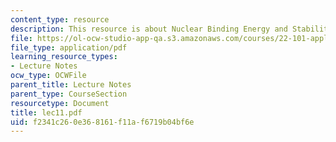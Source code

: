 ```yaml
---
content_type: resource
description: This resource is about Nuclear Binding Energy and Stability.
file: https://ol-ocw-studio-app-qa.s3.amazonaws.com/courses/22-101-applied-nuclear-physics-fall-2006/f2341c260e368161f11af6719b04bf6e_lec11.pdf
file_type: application/pdf
learning_resource_types:
- Lecture Notes
ocw_type: OCWFile
parent_title: Lecture Notes
parent_type: CourseSection
resourcetype: Document
title: lec11.pdf
uid: f2341c26-0e36-8161-f11a-f6719b04bf6e
---
```

